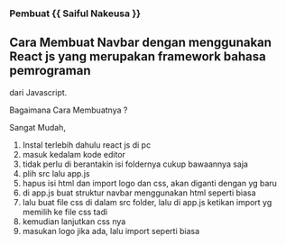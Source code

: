 ### Pembuat {{ Saiful Nakeusa }}

## Cara Membuat Navbar dengan menggunakan React js yang merupakan framework bahasa pemrograman
dari Javascript.

Bagaimana Cara Membuatnya ?

Sangat Mudah,

1. Instal terlebih dahulu react js di pc
2. masuk kedalam kode editor
3. tidak perlu di berantakin isi foldernya cukup bawaannya saja
4. plih src lalu app.js
5. hapus isi html dan import logo dan css, akan diganti dengan yg baru
6. di app.js buat struktur navbar menggunakan html seperti biasa
7. lalu buat file css di dalam src folder, lalu di app.js ketikan import yg memilih ke file css tadi
8. kemudian lanjutkan css nya
9. masukan logo jika ada, lalu import seperti biasa

